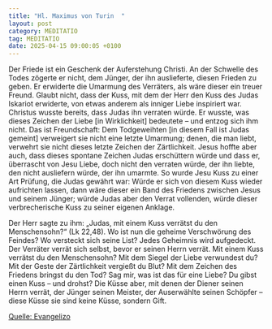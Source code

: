 ```yaml
---
title: "Hl. Maximus von Turin  "
layout: post
category: MEDITATIO
tag: MEDITATIO
date: 2025-04-15 09:00:05 +0100
---
```

 Der Friede ist ein Geschenk der Auferstehung Christi. An der Schwelle des Todes zögerte er nicht, dem Jünger, der ihn auslieferte, diesen Frieden zu geben. Er erwiderte die Umarmung des Verräters, als wäre dieser ein treuer Freund. Glaubt nicht, dass der Kuss, mit dem der Herr den Kuss des Judas Iskariot erwiderte, von etwas anderem als inniger Liebe inspiriert war.<!--more--> Christus wusste bereits, dass Judas ihn verraten würde. Er wusste, was dieses Zeichen der Liebe [in Wirklichkeit] bedeutete – und entzog sich ihm nicht. Das ist Freundschaft: Dem Todgeweihten [in diesem Fall ist Judas gemeint] verweigert sie nicht eine letzte Umarmung; denen, die man liebt, verwehrt sie nicht dieses letzte Zeichen der Zärtlichkeit. Jesus hoffte aber auch, dass dieses spontane Zeichen Judas erschüttern würde und dass er, überrascht von Jesu Liebe, doch nicht den verraten würde, der ihn liebte, den nicht ausliefern würde, der ihn umarmte. So wurde Jesu Kuss zu einer Art Prüfung, die Judas gewährt war: Würde er sich von diesem Kuss wieder aufrichten lassen, dann wäre dieser ein Band des Friedens zwischen Jesus und seinem Jünger; würde Judas aber den Verrat vollenden, würde dieser verbrecherische Kuss zu seiner eigenen Anklage.
 
Der Herr sagte zu ihm: „Judas, mit einem Kuss verrätst du den Menschensohn?“ (Lk 22,48). Wo ist nun die geheime Verschwörung des Feindes? Wo versteckt sich seine List? Jedes Geheimnis wird aufgedeckt. Der Verräter verrät sich selbst, bevor er seinen Herrn verrät. Mit einem Kuss verrätst du den Menschensohn? Mit dem Siegel der Liebe verwundest du? Mit der Geste der Zärtlichkeit vergießt du Blut? Mit dem Zeichen des Friedens bringst du den Tod? Sag mir, was ist das für eine Liebe? Du gibst einen Kuss – und drohst? Die Küsse aber, mit denen der Diener seinen Herrn verrät, der Jünger seinen Meister, der Auserwählte seinen Schöpfer – diese Küsse sie sind keine Küsse, sondern Gift.   
 


[Quelle: Evangelizo](https://evangeliumtagfuertag.org/DE/gospel)